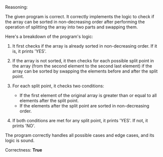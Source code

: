 Reasoning:

The given program is correct. It correctly implements the logic to check if the array can be sorted in non-decreasing order after performing the operation of splitting the array into two parts and swapping them.

Here's a breakdown of the program's logic:

1. It first checks if the array is already sorted in non-decreasing order. If it is, it prints 'YES'.

2. If the array is not sorted, it then checks for each possible split point in the array (from the second element to the second last element) if the array can be sorted by swapping the elements before and after the split point.

3. For each split point, it checks two conditions:
   - If the first element of the original array is greater than or equal to all elements after the split point.
   - If the elements after the split point are sorted in non-decreasing order.

4. If both conditions are met for any split point, it prints 'YES'. If not, it prints 'NO'.

The program correctly handles all possible cases and edge cases, and its logic is sound.

Correctness: **True**